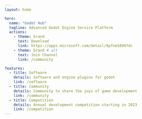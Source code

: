 ```yaml
---
layout: home

hero:
  name: "Godot Hub"
  tagline: Advanced Godot Engine Service Platform
  actions:
    - theme: brand
      text: Download
      link: https://apps.microsoft.com/detail/9pfnm10997dc
    - theme: brand # alt
      text: Join Channel
      link: /community

features:
  - title: Software
    details: Software and engine plugins for godot
    link: /software
  - title: Community
    details: Community to share the joys of game development
    link: /community
  - title: Competition
    details: Annual development competition starting in 2023
    link: /competition
---
```



